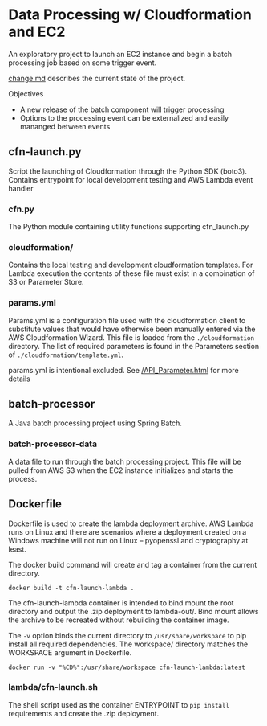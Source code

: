 # Data Processing w/ Cloudformation and EC2

An exploratory project to launch an EC2 instance and begin a batch processing job based on some trigger event.

[change.md](./change.md) describes the current state of the project.

Objectives
 - A new release of the batch component will trigger processing
 - Options to the processing event can be externalized and easily mananged between events

## cfn-launch.py

Script the launching of Cloudformation through the Python SDK (boto3).  Contains entrypoint for local development testing and AWS Lambda event handler

### cfn.py

The Python module containing utility functions supporting cfn_launch.py

### cloudformation/

Contains the local testing and development cloudformation templates.  For Lambda execution the contents of these file must exist in a combination of S3 or Parameter Store.

### params.yml

Params.yml is a configuration file used with the cloudformation client to substitute values that would have otherwise been manually entered via the AWS Cloudformation Wizard.  This file is loaded from the `./cloudformation` directory.  The list of required parameters is found in the Parameters section of `./cloudformation/template.yml`.

params.yml is intentional excluded. See [/API_Parameter.html](https://docs.aws.amazon.com/AWSCloudFormation/latest/APIReference/API_Parameter.html) for more details

## batch-processor

A Java batch processing project using Spring Batch.

### batch-processor-data

A data file to run through the batch processing project.  This file will be pulled from AWS S3 when the EC2 instance initializes and starts the process.


## Dockerfile

Dockerfile is used to create the lambda deployment archive.  AWS Lambda runs on Linux and there are scenarios where a deployment created on a Windows machine will not run on Linux &ndash; pyopenssl and cryptography at least.

The docker build command will create and tag a container from the current directory.

`docker build -t cfn-launch-lambda .`

The cfn-launch-lambda container is intended to bind mount the root directory and output the .zip deployment to lambda-out/.  Bind mount allows the archive to be recreated without rebuilding the container image.

The `-v` option binds the current directory to `/usr/share/workspace` to pip install all required dependencies.  The workspace/ directory matches the WORKSPACE argument in Dockerfile.

`docker run -v "%CD%":/usr/share/workspace cfn-launch-lambda:latest`

### lambda/cfn-launch.sh

The shell script used as the container ENTRYPOINT to `pip install` requirements and create the .zip deployment.